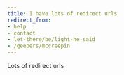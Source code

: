 ```yaml
---
title: I have lots of redirect urls
redirect_from:
- help
- contact
- let-there/be/light-he-said
- /geepers/mccreepin
---
```


Lots of redirect urls
